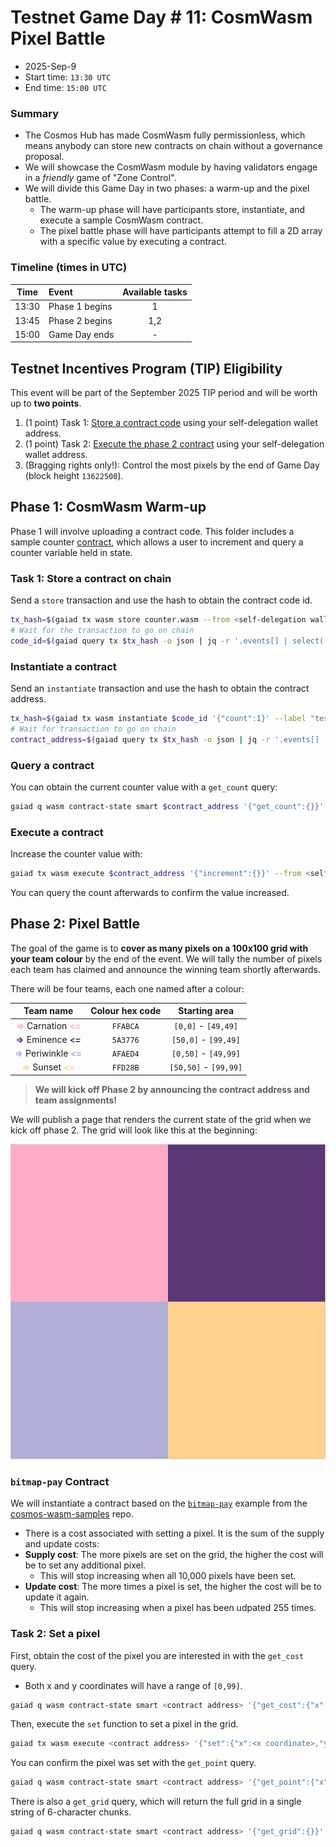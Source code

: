 # Testnet Game Day # 11: CosmWasm Pixel Battle

* 2025-Sep-9
* Start time: `13:30 UTC`
* End time: `15:00 UTC`

### Summary

* The Cosmos Hub has made CosmWasm fully permissionless, which means anybody can store new contracts on chain without a governance proposal.
* We will showcase the CosmWasm module by having validators engage in a _friendly_ game of "Zone Control".
* We will divide this Game Day in two phases: a warm-up and the pixel battle.
  * The warm-up phase will have participants store, instantiate, and execute a sample CosmWasm contract.
  * The pixel battle phase will have participants attempt to fill a 2D array with a specific value by executing a contract.


### Timeline (times in UTC)

| Time  | Event          | Available tasks |
| :---: | :------------- | :-------------: |
| 13:30 | Phase 1 begins |        1        |
| 13:45 | Phase 2 begins |       1,2       |
| 15:00 | Game Day ends  |        -        |


## Testnet Incentives Program (TIP) Eligibility

This event will be part of the September 2025 TIP period and will be worth up to **two points**.

1. (1 point) Task 1: [Store a contract code](#task-1-store-a-contract-on-chain) using your self-delegation wallet address.
2. (1 point) Task 2: [Execute the phase 2 contract](#task-2-set-a-pixel) using your self-delegation wallet address.
3. (Bragging rights only!): Control the most pixels by the end of Game Day (block height `13622500`).

## Phase 1: CosmWasm Warm-up

Phase 1 will involve uploading a contract code. This folder includes a sample counter [contract](counter.wasm), which allows a user to increment and query a counter variable held in state.

### Task 1: Store a contract on chain

Send a `store` transaction and use the hash to obtain the contract code id.
```bash
tx_hash=$(gaiad tx wasm store counter.wasm --from <self-delegation wallet> --gas auto --gas-adjustment 3 --gas-prices 0.005uatom -o json -y | jq -r '.txhash')
# Wait for the transaction to go on chain
code_id=$(gaiad query tx $tx_hash -o json | jq -r '.events[] | select(.type=="store_code").attributes[] | select(.key=="code_id").value')
```

### Instantiate a contract

Send an `instantiate` transaction and use the hash to obtain the contract address.
```bash
tx_hash=$(gaiad tx wasm instantiate $code_id '{"count":1}' --label "test-counter" --no-admin --from <self-delegation wallet> --gas auto --gas-adjustment 3 --gas-prices 0.005uatom -o json -y | jq -r '.txhash')
# Wait for transaction to go on chain
contract_address=$(gaiad query tx $tx_hash -o json | jq -r '.events[] | select(.type=="instantiate").attributes[] | select(.key=="_contract_address").value')
```

### Query a contract

You can obtain the current counter value with a `get_count` query:
```bash
gaiad q wasm contract-state smart $contract_address '{"get_count":{}}' -o json  | jq -r '.data.count'
```

### Execute a contract

Increase the counter value with:
```bash
gaiad tx wasm execute $contract_address '{"increment":{}}' --from <self-delegation wallet> --gas auto --gas-adjustment 3 --gas-prices 0.005uatom -y
```
You can query the count afterwards to confirm the value increased.

## Phase 2: Pixel Battle

The goal of the game is to **cover as many pixels on a 100x100 grid with your team colour** by the end of the event. We will tally the number of pixels each team has claimed and announce the winning team shortly afterwards.

There will be four teams, each one named after a colour:

|                                                         Team name                                                          | Colour hex code |     Starting area     |
| :------------------------------------------------------------------------------------------------------------------------: | :-------------: | :-------------------: |
| <span style="color:#FFABCA; font-weight:bold">=></span> Carnation <span style="color:#FFABCA; font-weight:bold"><=</span>  |    `FFABCA`     |  `[0,0]` - `[49,49]`  |
|  <span style="color:#5A3776; font-weight:bold">=></span> Eminence <span style="color:#5A3776; font-weight:bold"><=</span>  |    `5A3776`     | `[50,0]` - `[99,49]`  |
| <span style="color:#AFAED4; font-weight:bold">=></span> Periwinkle <span style="color:#AFAED4; font-weight:bold"><=</span> |    `AFAED4`     | `[0,50]` - `[49,99]`  |
|   <span style="color:#FFD28B; font-weight:bold">=></span> Sunset <span style="color:#FFD28B; font-weight:bold"><=</span>   |    `FFD28B`     | `[50,50]` - `[99,99]` |


> **We will kick off Phase 2 by announcing the contract address and team assignments!**

We will publish a page that renders the current state of the grid when we kick off phase 2. The grid will look like this at the beginning:

![Pixel Battle Starting State](battle-start.png)

### `bitmap-pay` Contract

We will instantiate a contract based on the [`bitmap-pay`](https://github.com/hyphacoop/cosmos-wasm-samples/tree/main/bitmap-pay) example from the [cosmos-wasm-samples](https://github.com/hyphacoop/cosmos-wasm-samples) repo.
* There is a cost associated with setting a pixel. It is the sum of the supply and update costs:
* **Supply cost**: The more pixels are set on the grid, the higher the cost will be to set any additional pixel.
  * This will stop increasing when all 10,000 pixels have been set.
* **Update cost**: The more times a pixel is set, the higher the cost will be to update it again.
  * This will stop increasing when a pixel has been udpated 255 times.

### Task 2: Set a pixel

First, obtain the cost of the pixel you are interested in with the `get_cost` query.
* Both x and y coordinates will have a range of `[0,99]`.
```bash
gaiad q wasm contract-state smart <contract address> '{"get_cost":{"x":<x coordinate>,"y",<y coordinate>}}' -o json  | jq -r '.data'
```

Then, execute the `set` function to set a pixel in the grid.
```bash
gaiad tx wasm execute <contract address> '{"set":{"x":<x coordinate>,"y":<y coordinate>,"z":"<your team colour hex code>"}}' --from <self-delegation wallet> --amount <cost>uatom --gas auto --gas-adjustment 3 --gas-prices $GAS_PRICE -y
```

You can confirm the pixel was set with the `get_point` query.
```bash
gaiad q wasm contract-state smart <contract address> '{"get_point":{"x":<x coordinate>,"y",<y coordinate>}}' -o json  | jq -r '.data'
```

There is also a `get_grid` query, which will return the full grid in a single string of 6-character chunks.
```bash
gaiad q wasm contract-state smart <contract address> '{"get_grid":{}}' -o json  | jq -r '.data.z_values'
```